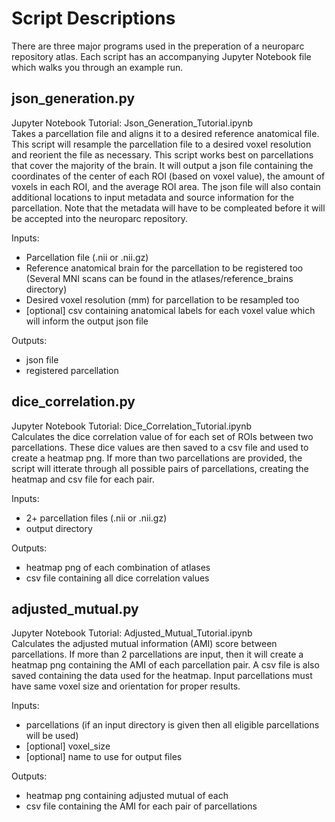 # Script Descriptions

There are three major programs used in the preperation of a neuroparc repository atlas. Each script has an accompanying Jupyter Notebook file which walks you through an example run.

## json_generation.py
Jupyter Notebook Tutorial: Json_Generation_Tutorial.ipynb\
Takes a parcellation file and aligns it to a desired reference anatomical file. This script will resample the parcellation file to a desired voxel resolution and reorient the file as necessary. This script works best on parcellations that cover the majority of the brain. It will output a json file containing the coordinates of the center of each ROI (based on voxel value), the amount of voxels in each ROI, and the average ROI area. The json file will also contain additional locations to input metadata and source information for the parcellation. Note that the metadata will have to be compleated before it will be accepted into the neuroparc repository.

Inputs:
- Parcellation file (.nii or .nii.gz)
- Reference anatomical brain for the parcellation to be registered too (Several MNI scans can be found in the atlases/reference_brains directory)
- Desired voxel resolution (mm) for parcellation to be resampled too
- [optional] csv containing anatomical labels for each voxel value which will inform the output json file

Outputs:
- json file
- registered parcellation

## dice_correlation.py
Jupyter Notebook Tutorial: Dice_Correlation_Tutorial.ipynb\
Calculates the dice correlation value of for each set of ROIs between two parcellations. These dice values are then saved to a csv file and used to create a heatmap png. If more than two parcellations are provided, the script will itterate through all possible pairs of parcellations, creating the heatmap and csv file for each pair.

Inputs:
- 2+ parcellation files (.nii or .nii.gz)
- output directory

Outputs:
- heatmap png of each combination of atlases
- csv file containing all dice correlation values

## adjusted_mutual.py
Jupyter Notebook Tutorial: Adjusted_Mutual_Tutorial.ipynb\
Calculates the adjusted mutual information (AMI) score between parcellations. If more than 2 parcellations are input, then it will create a heatmap png containing the AMI of each parcellation pair. A csv file is also saved containing the data used for the heatmap. Input parcellations must have same voxel size and orientation for proper results.

Inputs:
- parcellations (if an input directory is given then all eligible parcellations will be used)
- [optional] voxel_size
- [optional] name to use for output files

Outputs:
- heatmap png containing adjusted mutual of each
- csv file containing the AMI for each pair of parcellations
